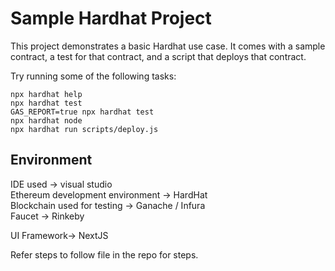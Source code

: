 # Sample Hardhat Project

This project demonstrates a basic Hardhat use case. It comes with a sample contract, a test for that contract, and a script that deploys that contract.

Try running some of the following tasks:

```shell
npx hardhat help
npx hardhat test
GAS_REPORT=true npx hardhat test
npx hardhat node
npx hardhat run scripts/deploy.js
```

Environment
--------------
IDE used -> visual studio <br />
Ethereum development environment -> HardHat <br />
Blockchain used for testing -> Ganache / Infura <br />
Faucet -> Rinkeby
 
UI Framework-> NextJS

Refer steps to follow file in the repo for steps.
